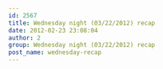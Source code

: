 ```yaml
---
id: 2567
title: Wednesday night (03/22/2012) recap
date: 2012-02-23 23:08:04
author: 2
group: Wednesday night (03/22/2012) recap
post_name: wednesday-recap
---
```


